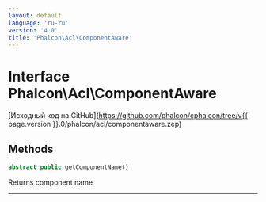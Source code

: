 ```yaml
---
layout: default
language: 'ru-ru'
version: '4.0'
title: 'Phalcon\Acl\ComponentAware'
---
```


# Interface **Phalcon\Acl\ComponentAware**

[Исходный код на GitHub](https://github.com/phalcon/cphalcon/tree/v{{ page.version }}.0/phalcon/acl/componentaware.zep)

## Methods

```php
abstract public getComponentName()
```

Returns component name

* * *